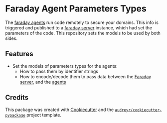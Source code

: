 # Faraday Agent Parameters Types

The [faraday agents][dispatcher] run code remotely to secure your domains. This info is triggered and published to a
[faraday server][faraday] instance, which had set the parameters of the code. This repository sets the models to
be used by both sides.


Features
--------

* Set the models of parameters types for the agents:
    * How to pass them by identifier strings
    * How to encode/decode them to pass data between the [Faraday server][faraday], and the [agents][dispatcher]

Credits
-------

This package was created with [Cookiecutter][cookiecutter] and the
[`audreyr/cookiecutter-pypackage`][cookiecutter-pypackage] project template.

[cookiecutter]: https://github.com/audreyr/cookiecutter
[cookiecutter-pypackage]: https://github.com/audreyr/cookiecutter-pypackage
[faraday]: https://github.com/infobyte/faraday
[dispatcher]: https://github.com/infobyte/faraday_agent_dispatcher
